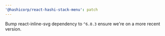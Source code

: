 ```yaml
---
'@hashicorp/react-hashi-stack-menu': patch
---
```


Bump react-inline-svg dependency to `^6.0.3` ensure we're on a more recent version.
